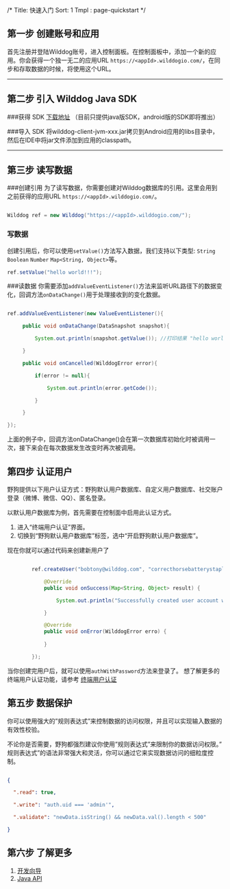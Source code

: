/*
Title: 快速入门
Sort: 1
Tmpl : page-quickstart
*/


## 第一步 创建账号和应用
首先注册并登陆Wilddog账号，进入控制面板。在控制面板中，添加一个新的应用。你会获得一个独一无二的应用URL `https://<appId>.wilddogio.com/`，在同步和存取数据的时候，将使用这个URL。

----

## 第二步 引入 Wilddog Java SDK

###获得 SDK
[下载地址](https://cdn.wilddog.com/android/client/current/wilddog-client-jvm-0.4.0-SNAPSHOT.jar)
（目前只提供java版SDK，android版的SDK即将推出）

###导入 SDK
将wilddog-client-jvm-xxx.jar拷贝到Android应用的libs目录中，然后在IDE中将jar文件添加到应用的classpath。

----

## 第三步 读写数据
###创建引用
为了读写数据，你需要创建对Wilddog数据库的引用。这里会用到之前获得的应用URL `https://<appId>.wilddogio.com/`。
```java

Wilddog ref = new Wilddog("https://<appId>.wilddogio.com/");

```


### 写数据
创建引用后，你可以使用`setValue()`方法写入数据，我们支持以下类型:
`String` `Boolean` `Number` `Map<String, Object>`等。
```java
ref.setValue("hello world!!!");
```

###读数据
你需要添加`addValueEventListener()`方法来监听URL路径下的数据变化，回调方法`onDataChange()`用于处理接收到的变化数据。

```Java

ref.addValueEventListener(new ValueEventListener(){

	 public void onDataChange(DataSnapshot snapshot){

		 System.out.println(snapshot.getValue()); //打印结果 "hello world!!!"

	 }

	 public void onCancelled(WilddogError error){

		 if(error != null){

			 System.out.println(error.getCode());

		 }

	 }

});

```
上面的例子中，回调方法onDataChange()会在第一次数据库初始化时被调用一次，接下来会在每次数据发生改变时再次被调用。

## 第四步 认证用户
野狗提供以下用户认证方式：野狗默认用户数据库、自定义用户数据库、社交账户登录（微博、微信、QQ）、匿名登录。

以默认用户数据库为例，首先需要在控制面中启用此认证方式。

1. 进入“终端用户认证”界面。
2. 切换到“野狗默认用户数据库”标签，选中“开启野狗默认用户数据库”。

现在你就可以通过代码来创建新用户了
```Java

		ref.createUser("bobtony@wilddog.com", "correcthorsebatterystaple", new Wilddog.ValueResultHandler<Map<String, Object>>() {

		    @Override
		    public void onSuccess(Map<String, Object> result) {

		        System.out.println("Successfully created user account with uid: " + result.get("uid"));

		    }

			@Override
			public void onError(WilddogError erro) {
				
			}

		});

```
当你创建完用户后，就可以使用`authWithPassword`方法来登录了。
想了解更多的终端用户认证功能，请参考 [终端用户认证](/auth/authentication)

## 第五步 数据保护 
你可以使用强大的”规则表达式”来控制数据的访问权限，并且可以实现输入数据的有效性校验。
 
不论你是否需要，野狗都强烈建议你使用”规则表达式”来限制你的数据访问权限。” 规则表达式”的语法非常强大和灵活，你可以通过它来实现数据访问的细粒度控制。
```json

{

  ".read": true,

  ".write": "auth.uid === 'admin'",

  ".validate": "newData.isString() && newData.val().length < 500"

}

```
## 第六步 了解更多

1. [开发向导](/android/guide)
2. [Java API](/android/api)
